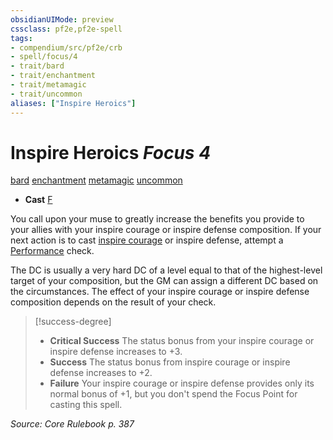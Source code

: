 ```yaml
---
obsidianUIMode: preview
cssclass: pf2e,pf2e-spell
tags:
- compendium/src/pf2e/crb
- spell/focus/4
- trait/bard
- trait/enchantment
- trait/metamagic
- trait/uncommon
aliases: ["Inspire Heroics"]
---
```

# Inspire Heroics *Focus 4*   
[bard](/rules/traits/bard.md)  [enchantment](/rules/traits/enchantment.md)  [metamagic](/rules/traits/metamagic.md)  [uncommon](/rules/traits/uncommon.md)  

- **Cast** [F](/rules/core-rulebook/chapter-9-playing-the-game.md#Actions "Free Action") 

You call upon your muse to greatly increase the benefits you provide to your allies with your inspire courage or inspire defense composition. If your next action is to cast [inspire courage](/compendium/spells/inspire-courage.md) or inspire defense, attempt a [Performance](/compendium/skills.md#Performance) check.

The DC is usually a very hard DC of a level equal to that of the highest-level target of your composition, but the GM can assign a different DC based on the circumstances. The effect of your inspire courage or inspire defense composition depends on the result of your check.

> [!success-degree] 
> - **Critical Success** The status bonus from your inspire courage or inspire defense increases to +3.
> - **Success** The status bonus from inspire courage or inspire defense increases to +2.
> - **Failure** Your inspire courage or inspire defense provides only its normal bonus of +1, but you don't spend the Focus Point for casting this spell.

*Source: Core Rulebook p. 387*